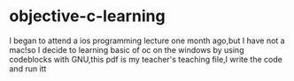 # objective-c-learning
I began to attend a ios programming lecture one month ago,but I have not a mac!so I decide to learning basic of oc on the windows by using codeblocks with GNU,this pdf is my teacher's teaching file,I write the code and run itt